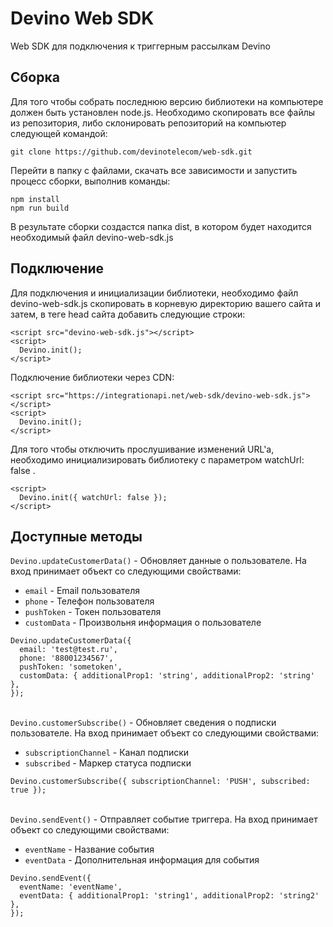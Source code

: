# Devino Web SDK

Web SDK для подключения к триггерным рассылкам Devino

## Сборка

Для того чтобы собрать последнюю версию библиотеки на компьютере должен быть установлен node.js.
Необходимо скопировать все файлы из репозитория, либо склонировать репозиторий на компьютер следующей командой:

```
git clone https://github.com/devinotelecom/web-sdk.git
```

Перейти в папку с файлами, скачать все зависимости и запустить процесс сборки, выполнив команды:
```
npm install
npm run build
```
В результате сборки создастся папка dist,  в котором будет находится необходимый файл devino-web-sdk.js

## Подключение
Для подключения и инициализации библиотеки, необходимо файл devino-web-sdk.js скопировать в корневую директорию вашего сайта и затем, в теге head сайта добавить следующие строки:
```
<script src="devino-web-sdk.js"></script>
<script>
  Devino.init();
</script>
```
Подключение библиотеки через CDN:
```
<script src="https://integrationapi.net/web-sdk/devino-web-sdk.js"></script>
<script>
  Devino.init();
</script>
```

Для того чтобы отключить прослушивание изменений URL'а, необходимо инициализировать библиотеку с параметром watchUrl: false .
```
<script>
  Devino.init({ watchUrl: false });
</script>
```
## Доступные методы

`Devino.updateCustomerData()` - Обновляет данные о пользователе. На вход принимает объект со следующими свойствами:
- `email` - Email пользователя
- `phone` - Телефон пользователя
- `pushToken` - Токен пользователя
- `customData` - Произвольня информация о пользователе
```
Devino.updateCustomerData({
  email: 'test@test.ru',
  phone: '88001234567',
  pushToken: 'sometoken',
  customData: { additionalProp1: 'string', additionalProp2: 'string' },
});
```
\
`Devino.customerSubscribe()` - Обновляет сведения о подписки пользователе. На вход принимает объект со следующими свойствами:
- `subscriptionChannel` - Канал подписки
- `subscribed` - Маркер статуса подписки
```
Devino.customerSubscribe({ subscriptionChannel: 'PUSH', subscribed: true });
```
\
`Devino.sendEvent()` - Отправляет событие триггера. На вход принимает объект со следующими свойствами:
- `eventName` - Название события
- `eventData` - Дополнительная информация для события
```
Devino.sendEvent({
  eventName: 'eventName',
  eventData: { additionalProp1: 'string1', additionalProp2: 'string2' },
});
```